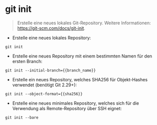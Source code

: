 # git init

> Erstelle eine neues lokales Git-Repository.
> Weitere Informationen: <https://git-scm.com/docs/git-init>.

- Erstelle eine neues lokales Repository:

`git init`

- Erstelle eine neues Repository mit einem bestimmten Namen für den ersten Branch:

`git init --initial-branch={{branch_name}}`

- Erstelle ein neues Repository, welches SHA256 für Objekt-Hashes verwendet (benötigt Git 2.29+):

`git init --object-format={{sha256}}`

- Erstelle eine neues minimales Repository, welches sich für die Verwendung als Remote-Repository über SSH eignet:

`git init --bare`
